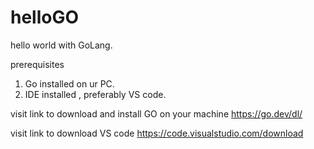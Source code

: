 # helloGO

hello world with GoLang.

prerequisites 
1. Go installed on ur PC.
2. IDE installed , preferably VS code.


visit link to download and install GO on your machine
https://go.dev/dl/ 

visit link to download VS code 
https://code.visualstudio.com/download
